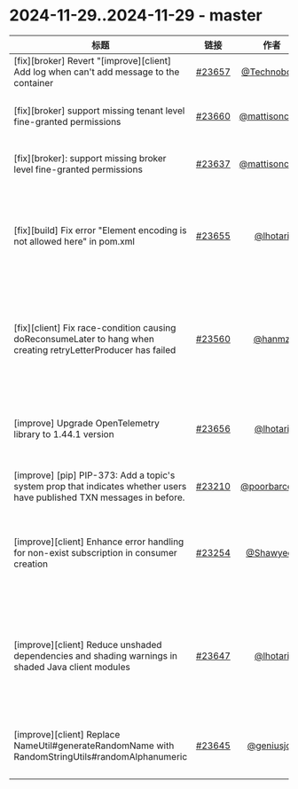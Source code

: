 # 2024-11-29..2024-11-29 - master
| 标题 | 链接 | 作者 | 标签 |
| - | :--: | :--: | - |
| [fix][broker] Revert "[improve][client] Add log when can't add message to the container | [#23657](https://github.com/apache/pulsar/pull/23657) | [@Technoboy-](https://github.com/Technoboy-) | `doc-not-needed` `ready-to-test` `release/4.0.2`  | 
| [fix][broker] support missing tenant level fine-granted permissions | [#23660](https://github.com/apache/pulsar/pull/23660) | [@mattisonchao](https://github.com/mattisonchao) | `area/broker` `area/security` `doc-not-needed` `ready-to-test` `release/4.0.2`  | 
| [fix][broker]: support missing broker level fine-granted permissions | [#23637](https://github.com/apache/pulsar/pull/23637) | [@mattisonchao](https://github.com/mattisonchao) | `area/security` `doc-not-needed` `ready-to-test` `release/4.0.2`  | 
| [fix][build] Fix error "Element encoding is not allowed here" in pom.xml | [#23655](https://github.com/apache/pulsar/pull/23655) | [@lhotari](https://github.com/lhotari) | `doc-not-needed` `ready-to-test` `cherry-picked/branch-3.0` `cherry-picked/branch-3.3` `release/3.3.3` `release/3.0.8` `release/4.0.1` `cherry-picked/branch-4.0`  | 
| [fix][client] Fix race-condition causing doReconsumeLater to hang when creating retryLetterProducer has failed | [#23560](https://github.com/apache/pulsar/pull/23560) | [@hanmz](https://github.com/hanmz) | `type/bug` `area/client` `doc-not-needed` `cherry-picked/branch-3.0` `cherry-picked/branch-3.3` `release/3.3.3` `release/3.0.8` `release/4.0.1` `cherry-picked/branch-4.0`  | 
| [improve] Upgrade OpenTelemetry library to 1.44.1 version | [#23656](https://github.com/apache/pulsar/pull/23656) | [@lhotari](https://github.com/lhotari) | `doc-not-needed` `ready-to-test` `cherry-picked/branch-3.3` `release/3.3.3` `release/4.0.1` `cherry-picked/branch-4.0`  | 
| [improve] [pip] PIP-373: Add a topic's system prop that indicates whether users have published TXN messages in before. | [#23210](https://github.com/apache/pulsar/pull/23210) | [@poorbarcode](https://github.com/poorbarcode) | `doc` `PIP` `release/4.0.1` `cherry-picked/branch-4.0`  | 
| [improve][client] Enhance error handling for non-exist subscription in consumer creation | [#23254](https://github.com/apache/pulsar/pull/23254) | [@Shawyeok](https://github.com/Shawyeok) | `doc-not-needed` `cherry-picked/branch-3.0` `cherry-picked/branch-3.3` `release/3.3.3` `release/3.0.8` `release/4.0.1` `cherry-picked/branch-4.0`  | 
| [improve][client] Reduce unshaded dependencies and shading warnings in shaded Java client modules | [#23647](https://github.com/apache/pulsar/pull/23647) | [@lhotari](https://github.com/lhotari) | `doc-not-needed` `release/important-notice` `ready-to-test` `cherry-picked/branch-3.0` `cherry-picked/branch-3.3` `release/3.3.3` `release/3.0.8` `release/4.0.1` `cherry-picked/branch-4.0`  | 
| [improve][client] Replace NameUtil#generateRandomName with RandomStringUtils#randomAlphanumeric | [#23645](https://github.com/apache/pulsar/pull/23645) | [@geniusjoe](https://github.com/geniusjoe) | `doc-not-needed` `cherry-picked/branch-3.3` `release/3.3.3` `release/4.0.1` `cherry-picked/branch-4.0`  | 
